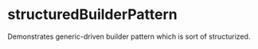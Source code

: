 structuredBuilderPattern
========================

Demonstrates generic-driven builder pattern which is sort of structurized.
